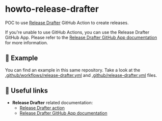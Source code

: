 # howto-release-drafter

POC to use [Release Drafter](https://github.com/release-drafter/release-drafter) GitHub Action to create releases.

If you're unable to use GitHub Actions, you can use the Release Drafter GitHub App. Please refer to the [Release Drafter GitHub App documentation](https://github.com/release-drafter/release-drafter/blob/master/docs/github-app.md) for more information.

## 👀 Example

You can find an example in this same repository. Take a look at the [.github/workflows/release-drafter.yml](.github/workflows/release-drafter.yml) and [.github/release-drafter.yml](.github/release-drafter.yml) files.

## 🔗 Useful links

* **Release Drafter** related documentation:
  - [Release Drafter action](https://github.com/release-drafter/release-drafter)
  - [Release Drafter GitHub App documentation](https://github.com/release-drafter/release-drafter/blob/master/docs/github-app.md)
